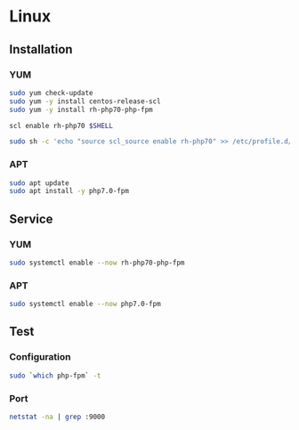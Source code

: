 # Linux

## Installation

### YUM

```sh
sudo yum check-update
sudo yum -y install centos-release-scl
sudo yum -y install rh-php70-php-fpm
```

```sh
scl enable rh-php70 $SHELL
```

```sh
sudo sh -c 'echo "source scl_source enable rh-php70" >> /etc/profile.d/scl.sh'
```

### APT

```sh
sudo apt update
sudo apt install -y php7.0-fpm
```

## Service

### YUM

```sh
sudo systemctl enable --now rh-php70-php-fpm
```

### APT

```sh
sudo systemctl enable --now php7.0-fpm
```

## Test

### Configuration

```sh
sudo `which php-fpm` -t
```

### Port

```sh
netstat -na | grep :9000
```
